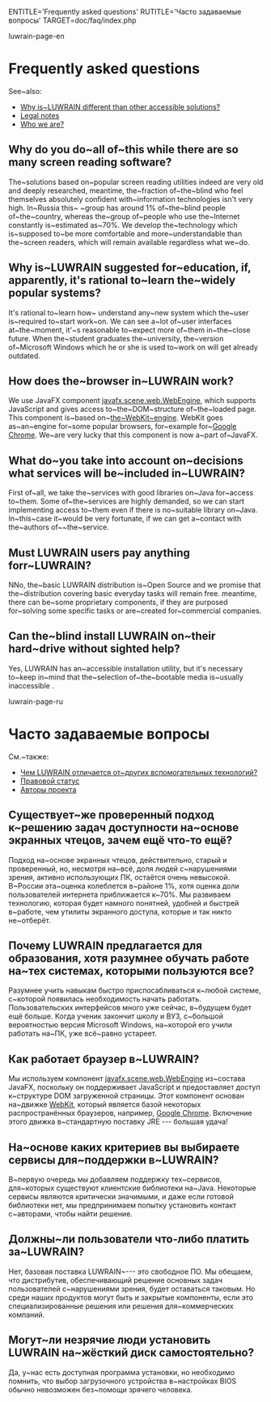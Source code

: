 
ENTITLE='Frequently asked questions'
RUTITLE='Часто задаваемые вопросы'
TARGET=doc/faq/index.php

luwrain-page-en

# Frequently asked questions

See~also:

* [Why is~LUWRAIN different than other accessible solutions?](local:/doc/difference/ )
* [Legal notes](local:/doc/legal/)
* [Who we are?](local:/doc/authors/)

## Why do you do~all of~this while there are so many screen reading software?

The~solutions based on~popular screen reading utilities  indeed are  very old  and deeply researched,
meantime, the~fraction of~the~blind who feel themselves  absolutely confident with~information technologies   isn't very high.
In~Russia this~ ~group has around 1% of~the~blind people of~the~country,
whereas   the~group of~people who use the~Internet  constantly is~estimated  as~70%.
We develop the~technology which is~supposed to~be more  comfortable and more~understandable than the~screen readers,
which will remain available  regardless what we~do.

## Why is~LUWRAIN suggested for~education, if, apparently, it's rational to~learn the~widely  popular systems?

It's rational  to~learn how~ understand any~new system  which  the~user is~required to~start work~on.
We can see a~lot of~user interfaces at~the~moment,
it'~s reasonable to~expect more of~them in~the~close future.
When the~student graduates the~university,
the~version of~Microsoft Windows which he or she is used to~work on   will get already outdated.

## How does  the~browser in~LUWRAIN work?

We use JavaFX component [javafx.scene.web.WebEngine](https://docs.oracle.com/javafx/2/api/javafx/scene/web/WebEngine.html), 
which supports JavaScript and gives access to~the~DOM~structure  of~the~loaded page.
This component is~based on~[the~WebKit~engine](https://en.wikipedia.org/wiki/WebKit).
WebKit goes as~an~engine for~some popular browsers, for~example for~[Google Chrome](https://en.wikipedia.org/wiki/Google_Chrome).
We~are very lucky that this component is now a~part  of~JavaFX.

## What do~you take into account on~decisions what services will be~included in~LUWRAIN?

First of~all, we take the~services with good  libraries on~Java for~access to~them.
Some of~the~services  are highly demanded,
so we can start  implementing  access to~them even if there is no~suitable library on~Java.
In~this~case it~would be very fortunate, if we can get a~contact with the~authors of~~the~service.

## Must LUWRAIN users pay anything forr~LUWRAIN?

NNo, the~basic LUWRAIN distribution is~Open Source
and we promise that the~distribution covering basic everyday tasks  will remain free.
meantime, there can be~some  proprietary components,
if they are purposed for~solving some specific tasks or are~created for~commercial companies.

## Can the~blind install LUWRAIN on~their hard~drive without sighted help?

Yes, LUWRAIN has an~accessible installation utility,
but it's necessary to~keep in~mind that the~selection of~the~bootable media is~usually inaccessible  .



luwrain-page-ru

# Часто задаваемые вопросы

См.~также:

* [Чем LUWRAIN отличается от~других вспомогательных технологий?](local:/doc/difference/ )
* [Правовой статус](local:/doc/legal/)
* [Авторы проекта](local:/doc/authors/)

## Существует~же проверенный подход к~решению задач доступности на~основе экранных чтецов, зачем ещё что-то ещё?

Подход на~основе экранных чтецов, действительно, старый и проверенный,
но, несмотря на~всё, доля людей с~нарушениями зрения, активно использующих ПК, остаётся очень невысокой.
В~России эта~оценка колеблется в~районе 1%,
хотя оценка доли пользователей интернета приближается к~70%.
Мы развиваем технологию, которая будет намного понятней, удобней и быстрей в~работе,
чем утилиты экранного доступа,
которые и так никто не~отберёт.

## Почему LUWRAIN предлагается для образования, хотя разумнее обучать работе на~тех системах, которыми пользуются все?

Разумнее учить навыкам быстро приспосабливаться к~любой системе, с~которой появилась необходимость начать работать.
Пользовательских интерфейсов много уже сейчас, в~будущем будет ещё больше.
Когда ученик закончит школу и ВУЗ, с~большой вероятностью версия Microsoft Windows,
на~которой его учили работать на~ПК, уже всё~равно устареет.

## Как работает браузер в~LUWRAIN?

Мы используем компонент [javafx.scene.web.WebEngine](https://docs.oracle.com/javafx/2/api/javafx/scene/web/WebEngine.html) из~состава JavaFX,
поскольку он поддерживает JavaScript и предоставляет доступ к~структуре DOM  загруженной страницы.
Этот компонент основан на~движке [WebKit](https://ru.wikipedia.org/wiki/WebKit),
который является базой некоторых распространённых браузеров, например, [Google Chrome](https://ru.wikipedia.org/wiki/Google_Chrome).
Включение этого движка в~стандартную поставку JRE --- большая удача!

## На~основе каких критериев вы выбираете сервисы для~поддержки в~LUWRAIN?

В~первую очередь мы добавляем поддержку тех~сервисов, для~которых существуют клиентские библиотеки на~Java.
Некоторые сервисы являются критически значимыми, и даже если готовой библиотеки нет, 
мы предпринимаем попытку установить контакт с~авторами, чтобы найти решение.

## Должны~ли пользователи что-либо платить за~LUWRAIN?

Нет, базовая поставка LUWRAIN~--- это свободное ПО.
Мы обещаем, что дистрибутив, обеспечивающий решение основных задач пользователей с~нарушениями зрения, будет оставаться таковым.
Но среди наших продуктов могут быть и закрытые компоненты,
если это специализированные решения или решения для~коммерческих компаний.

## Могут~ли незрячие люди установить LUWRAIN на~жёсткий диск самостоятельно?

Да, у~нас есть доступная программа установки,
но необходимо помнить, что выбор загрузочного устройства в~настройках BIOS обычно невозможен без~помощи зрячего человека. 

